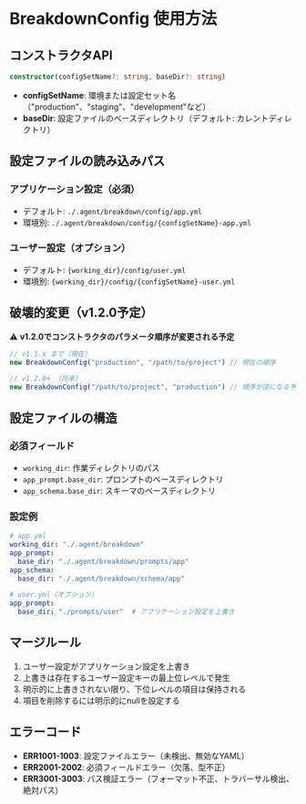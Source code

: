# BreakdownConfig 使用方法

## コンストラクタAPI

```typescript
constructor(configSetName?: string, baseDir?: string)
```

- **configSetName**: 環境または設定セット名（"production"、"staging"、"development"など）
- **baseDir**: 設定ファイルのベースディレクトリ（デフォルト: カレントディレクトリ）

## 設定ファイルの読み込みパス

### アプリケーション設定（必須）
- デフォルト: `./.agent/breakdown/config/app.yml`
- 環境別: `./.agent/breakdown/config/{configSetName}-app.yml`

### ユーザー設定（オプション）
- デフォルト: `{working_dir}/config/user.yml`
- 環境別: `{working_dir}/config/{configSetName}-user.yml`

## 破壊的変更（v1.2.0予定）

⚠️ **v1.2.0でコンストラクタのパラメータ順序が変更される予定**

```typescript
// v1.1.x まで（現在）
new BreakdownConfig("production", "/path/to/project") // 現在の順序

// v1.2.0+ （将来）
new BreakdownConfig("/path/to/project", "production") // 順序が逆になる予定
```

## 設定ファイルの構造

### 必須フィールド
- `working_dir`: 作業ディレクトリのパス
- `app_prompt.base_dir`: プロンプトのベースディレクトリ
- `app_schema.base_dir`: スキーマのベースディレクトリ

### 設定例

```yaml
# app.yml
working_dir: "./.agent/breakdown"
app_prompt:
  base_dir: "./.agent/breakdown/prompts/app"
app_schema:
  base_dir: "./.agent/breakdown/schema/app"

# user.yml（オプション）
app_prompt:
  base_dir: "./prompts/user"  # アプリケーション設定を上書き
```

## マージルール

1. ユーザー設定がアプリケーション設定を上書き
2. 上書きは存在するユーザー設定キーの最上位レベルで発生
3. 明示的に上書きされない限り、下位レベルの項目は保持される
4. 項目を削除するには明示的にnullを設定する

## エラーコード

- **ERR1001-1003**: 設定ファイルエラー（未検出、無効なYAML）
- **ERR2001-2002**: 必須フィールドエラー（欠落、型不正）
- **ERR3001-3003**: パス検証エラー（フォーマット不正、トラバーサル検出、絶対パス）